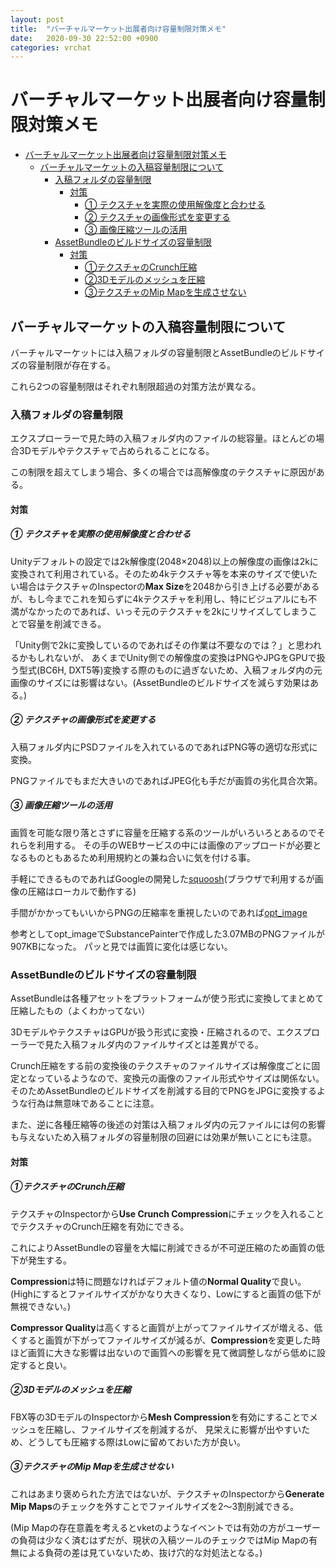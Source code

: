 ```yaml
---
layout: post
title:  "バーチャルマーケット出展者向け容量制限対策メモ"
date:   2020-09-30 22:52:00 +0900
categories: vrchat
---
```




# バーチャルマーケット出展者向け容量制限対策メモ

<!--ts-->
   * [バーチャルマーケット出展者向け容量制限対策メモ](#バーチャルマーケット出展者向け容量制限対策メモ)
      * [バーチャルマーケットの入稿容量制限について](#バーチャルマーケットの入稿容量制限について)
         * [入稿フォルダの容量制限](#入稿フォルダの容量制限)
            * [対策](#対策)
               * [① テクスチャを実際の使用解像度と合わせる](#-テクスチャを実際の使用解像度と合わせる)
               * [② テクスチャの画像形式を変更する](#-テクスチャの画像形式を変更する)
               * [③ 画像圧縮ツールの活用](#-画像圧縮ツールの活用)
         * [AssetBundleのビルドサイズの容量制限](#assetbundleのビルドサイズの容量制限)
            * [対策](#対策-1)
               * [①テクスチャのCrunch圧縮](#テクスチャのcrunch圧縮)
               * [②3Dモデルのメッシュを圧縮](#3dモデルのメッシュを圧縮)
               * [③テクスチャのMip Mapを生成させない](#テクスチャのmip-mapを生成させない)

<!-- Added by: root, at: Wed Sep 30 23:01:21 JST 2020 -->

<!--te-->

## バーチャルマーケットの入稿容量制限について

バーチャルマーケットには入稿フォルダの容量制限とAssetBundleのビルドサイズの容量制限が存在する。

これら2つの容量制限はそれぞれ制限超過の対策方法が異なる。



### 入稿フォルダの容量制限

エクスプローラーで見た時の入稿フォルダ内のファイルの総容量。ほとんどの場合3Dモデルやテクスチャで占められることになる。

この制限を超えてしまう場合、多くの場合では高解像度のテクスチャに原因がある。



#### 対策

##### ① テクスチャを実際の使用解像度と合わせる

Unityデフォルトの設定では2k解像度(2048×2048)以上の解像度の画像は2kに変換されて利用されている。そのため4kテクスチャ等を本来のサイズで使いたい場合はテクスチャのInspectorの**Max Size**を2048から引き上げる必要があるが、もし今までこれを知らずに4kテクスチャを利用し、特にビジュアルにも不満がなかったのであれば、いっそ元のテクスチャを2kにリサイズしてしまうことで容量を削減できる。

「Unity側で2kに変換しているのであればその作業は不要なのでは？」と思われるかもしれないが、
あくまでUnity側での解像度の変換はPNGやJPGをGPUで扱う型式(BC6H, DXT5等)変換する際のものに過ぎないため、入稿フォルダ内の元画像のサイズには影響はない。(AssetBundleのビルドサイズを減らす効果はある。)



##### ② テクスチャの画像形式を変更する

入稿フォルダ内にPSDファイルを入れているのであればPNG等の適切な形式に変換。

PNGファイルでもまだ大きいのであればJPEG化も手だが画質の劣化具合次第。



##### ③ 画像圧縮ツールの活用

画質を可能な限り落とさずに容量を圧縮する系のツールがいろいろとあるのでそれらを利用する。
その手のWEBサービスの中には画像のアップロードが必要となるものともあるため利用規約との兼ね合いに気を付ける事。

手軽にできるものであればGoogleの開発した[squoosh](https://squoosh.app/)(ブラウザで利用するが画像の圧縮はローカルで動作する)

手間がかかってもいいからPNGの圧縮率を重視したいのであれば[opt_image](https://github.com/mixsoda/opt_image)

参考としてopt_imageでSubstancePainterで作成した3.07MBのPNGファイルが907KBになった。
パッと見では画質に変化は感じない。



### AssetBundleのビルドサイズの容量制限

AssetBundleは各種アセットをプラットフォームが使う形式に変換してまとめて圧縮したもの（よくわかってない）

3DモデルやテクスチャはGPUが扱う形式に変換・圧縮されるので、エクスプローラーで見た入稿フォルダ内のファイルサイズとは差異がでる。

Crunch圧縮をする前の変換後のテクスチャのファイルサイズは解像度ごとに固定となっているようなので、変換元の画像のファイル形式やサイズは関係ない。そのためAssetBundleのビルドサイズを削減する目的でPNGをJPGに変換するような行為は無意味であることに注意。

また、逆に各種圧縮等の後述の対策は入稿フォルダ内の元ファイルには何の影響も与えないため入稿フォルダの容量制限の回避には効果が無いことにも注意。



#### 対策

##### ①テクスチャのCrunch圧縮

テクスチャのInspectorから**Use Crunch Compression**にチェックを入れることでテクスチャのCrunch圧縮を有効にできる。

これによりAssetBundleの容量を大幅に削減できるが不可逆圧縮のため画質の低下が発生する。

**Compression**は特に問題なければデフォルト値の**Normal Quality**で良い。(Highにするとファイルサイズがかなり大きくなり、Lowにすると画質の低下が無視できない。)

**Compressor Quality**は高くすると画質が上がってファイルサイズが増える、低くすると画質が下がってファイルサイズが減るが、**Compression**を変更した時ほど画質に大きな影響は出ないので画質への影響を見て微調整しながら低めに設定すると良い。



##### ②3Dモデルのメッシュを圧縮

FBX等の3DモデルのInspectorから**Mesh Compression**を有効にすることでメッシュを圧縮し、ファイルサイズを削減するが、
見栄えに影響が出やすいため、どうしても圧縮する際はLowに留めておいた方が良い。



##### ③テクスチャのMip Mapを生成させない

これはあまり褒められた方法ではないが、テクスチャのInspectorから**Generate Mip Maps**のチェックを外すことでファイルサイズを2～3割削減できる。

(Mip Mapの存在意義を考えるとvketのようなイベントでは有効の方がユーザーの負荷は少なく済むはずだが、現状の入稿ツールのチェックではMip Mapの有無による負荷の差は見ていないため、抜け穴的な対処法となる。)